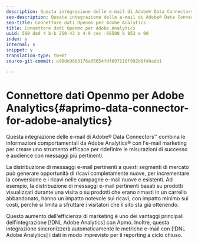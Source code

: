```yaml
---
description: Questa integrazione delle e-mail di Adobe® Data Connectors™ combina le informazioni comportamentali da Adobe Analytics® con l'e-mail marketing per creare uno strumento efficace per ridefinire le misurazioni di successo e audience con messaggi più pertinenti.
seo-description: Questa integrazione delle e-mail di Adobe® Data Connectors™ combina le informazioni comportamentali da Adobe Analytics® con l'e-mail marketing per creare uno strumento efficace per ridefinire le misurazioni di successo e audience con messaggi più pertinenti.
seo-title: Connettore dati Openmo per Adobe Analytics
title: Connettore dati Openmo per Adobe Analytics
uuid: 590 ded 4 b-b 250-43 b 4-9 cec -68508 b 853 e 00
index: y
internal: n
snippet: y
translation-type: tm+mt
source-git-commit: e96de98b3176a05654fdf697210f992b0fd4adb1

---
```



# Connettore dati Openmo per Adobe Analytics{#aprimo-data-connector-for-adobe-analytics}

Questa integrazione delle e-mail di Adobe® Data Connectors™ combina le informazioni comportamentali da Adobe Analytics® con l'e-mail marketing per creare uno strumento efficace per ridefinire le misurazioni di successo e audience con messaggi più pertinenti.

La distribuzione di messaggi e-mail pertinenti a questi segmenti di mercato può generare opportunità di ricavi completamente nuove, per incrementare la conversione e i ricavi nelle campagne e-mail nuove e esistenti. Ad esempio, la distribuzione di messaggi e-mail pertinenti basati su prodotti visualizzati durante una visita o su prodotti che erano rimasti in un carrello abbandonato, hanno un impatto notevole sui ricavi, con impatto minimo sui costi, perché si limita a sfruttare i visitatori che il sito sta già ottenendo.

Questo aumento dell'efficienza di marketing è uno dei vantaggi principali dell'integrazione [!DNL Adobe Analytics] con Apmo. Inoltre, questa integrazione sincronizzerà automaticamente le metriche e-mail con [!DNL Adobe Analytics] i dati in modo imprevisto per il reporting a ciclo chiuso.
